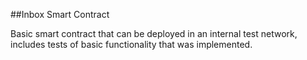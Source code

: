 ##Inbox Smart Contract

Basic smart contract that can be deployed in an internal test network, includes tests of basic functionality that was implemented.
